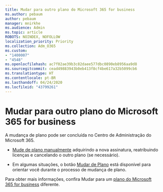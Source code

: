 ```yaml
---
title: Mudar para outro plano do Microsoft 365 for business
ms.author: pebaum
author: pebaum
manager: mnirkhe
ms.audience: Admin
ms.topic: article
ROBOTS: NOINDEX, NOFOLLOW
localization_priority: Priority
ms.collection: Adm_O365
ms.custom:
- "1400007"
- "4548"
ms.openlocfilehash: ac7f02ae39b3c82daee577dbc0890eb8956aa9d8
ms.sourcegitcommit: cead49883943b0eb413f8cf4be617a32b5099cb6
ms.translationtype: HT
ms.contentlocale: pt-BR
ms.lasthandoff: 04/24/2020
ms.locfileid: "43799261"
---
```

# <a name="switch-to-a-different-microsoft-365-for-business-plan"></a>Mudar para outro plano do Microsoft 365 for business

A mudança de plano pode ser concluída no Centro de Administração do Microsoft 365.

- [Mude de plano manualmente](https://docs.microsoft.com/microsoft-365/commerce/subscriptions/switch-plans-manually) adquirindo a nova assinatura, reatribuindo licenças e cancelando o outro plano (se necessário).

- Em algumas situações, o botão [Mudar de Plano](https://docs.microsoft.com/microsoft-365/commerce/subscriptions/switch-to-a-different-plan#use-the-switch-plans-button) está disponível para orientar você durante o processo de mudança de plano.

Para obter mais informações, confira Mudar para um [plano do Microsoft 365 for business](https://docs.microsoft.com/pt-BR/microsoft-365/commerce/subscriptions/switch-to-a-different-plan) diferente.
